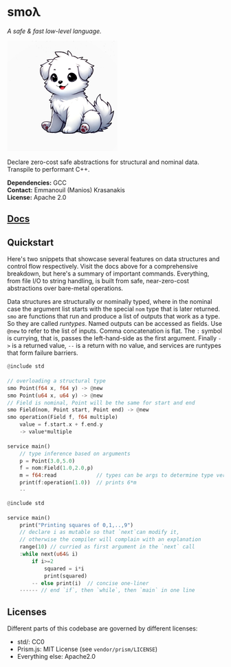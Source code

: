 # smoλ

*A safe & fast low-level language.*

![logo](./docs/smol.png)

Declare zero-cost safe abstractions for structural and nominal data. Transpile to performant C++.


**Dependencies:** GCC<br>
**Contact:** Emmanouil (Manios) Krasanakis<br>
**License:** Apache 2.0

## [Docs](https://smolambda.netlify.app/)

## Quickstart

Here's two snippets that showcase several features on 
data structures and control flow respectively.
Visit the docs above for a comprehensive breakdown, 
but here's a summary of important commands. Everything,
from file I/O to string handling, is built from safe, near-zero-cost 
abstractions over bare-metal operations.

Data structures are structurally or nominally typed,
where in the nominal case the argument list starts with the special
`nom` type that is later returned. 
`smo` are functions that run 
and produce a list of outputs that work as a type. So
they are called *runtypes*. Named outputs can be accessed 
as fields. Use `@new` to refer to the list of inputs. 
Comma concatenation is flat. The `:` symbol is currying,
that is, passes the left-hand-side as the first argument.
Finally `->` is a returned value, `--` is a return with
no value, and services are runtypes that form failure barriers.


```rust
@include std

// overloading a structural type
smo Point(f64 x, f64 y) -> @new 
smo Point(u64 x, u64 y) -> @new
// Field is nominal, Point will be the same for start and end
smo Field(nom, Point start, Point end) -> @new
smo operation(Field f, f64 multiple) 
    value = f.start.x + f.end.y
    -> value*multiple

service main()
    // type inference based on arguments
    p = Point(3.0,5.0)
    f = nom:Field(1.0,2.0,p)
    m = f64:read             // types can be args to determine type version
    print(f:operation(1.0))  // prints 6*m
    --
```


```rust
@include std

service main()
    print("Printing squares of 0,1,..,9")
    // declare i as mutable so that `next`can modify it,
    // otherwise the compiler will complain with an explanation
    range(10) // curried as first argument in the `next` call
    :while next(u64& i) 
        if i>=2 
            squared = i*i
            print(squared) 
        -- else print(i)  // concise one-liner
    ------ // end `if`, then `while`, then `main` in one line
```


## Licenses

Different parts of this codebase are governed by different licenses:

- std/: CC0
- Prism.js: MIT License (see `vendor/prism/LICENSE`)
- Everything else: Apache2.0